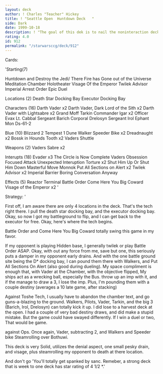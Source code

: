 ```yaml
---
layout: deck
author: ! Charles "Teacher" Hickey
title: ! "Seattle Open  Huntdown Deck   "
side: Dark
date: 1999-10-18
description: ! "The goal of this dek is to nail the noninteraction deck.  With so limited battlegrounds, the battle order will excel.	I follow them to where they go."
rating: 4.0
id: 912
permalink: "/starwarsccg/deck/912"
---
```

Cards: 

'Starting(7)

Huntdown and Destroy the Jedi/
There Fire has Gone out of the Universe
Meditation Chamber
Holotheater
Visage Of the Emperor
Twilek Advisor
Imperial Arrest Order
Epic Duel

Locations (2)
Death Star Docking Bay
Executor Docking Bay

Characters (16)
Darth Vader x2
Darth Vader, Dark Lord of the Sith x2
Darth Vader with Lightsabre x2
Grand Moff Tarkin
Commander Igar x2
Officer Evax
Lt. Cabbal
Sergeant Barich
Corporal Drelosyn
Sergeant Irol
Ephant Mon
Ds-61-2

Blue (10)
Blizzard 2
Tempest 1
Dune Walker
Speeder Bike x2
Dreadnaught x2
Bossk in Hounds Tooth x2
Vaders Shuttle

Weapons (2)
Vaders Sabre x2

Interupts (18)
Evader x3
The Circle is Now Complete
Vaders Obsession
Focused Attack
Unexpected Interuption
Torture x2
Shut Him Up Or Shut Him Down
Masterful Move
Monnok
Put All Sections on Alert x2
Twilek Advisor x2
Imperial Barrier
Boring Conversation Anyway

Effects (5)
Reactor Terminal
Battle Order
Come Here You Big Coward
Visage of the Emperor x2
'

Strategy: '

First off, I am aware there are only 4 locations in the deck.  That's the tech right there.  I pull the death star docking bay, and the executor docking bay.  Okay, so now I got my battleground to flip, and I can get back to the executor for free.  Okay, here's where the tech begins.

Battle Order and Come Here You Big Coward totally swing this game in my favor.

If my opponent is playing Hidden base, I generally twilek or play Battle Order ASAP.  Okay, with out any force from me, save but one, this seriously puts a damper in my opponent early drains.  And with the one battle ground site being the D* docking bay, I can pound them there with Walkers, and Put All Sections On Alert (also good during dueling).  My space compliment is enough that, with Vader at the Chamber, with the objective flipped, My ships act as a wrecking ball, especially the Bus.	throw up an imp with it, and if the manage to draw a 3, I lose the imp.  Plus, I'm pounding them with a couple destiny (averages a 10 late game, after stacking)

Against Toshe Tech, I usually have to abandon the chamber text, and go guns-a-blazing to the ground.  Walkers, Pilots, Vader, Tarkin, and the big 3 (Barich, Irol, Drelosyn) can totally kick it up.  I did lose to a harvest deck at the open.  I had a couple of very bad destiny draws, and did make a stupid mistake.  But the game could have swayed differently.	If I win a duel or two, That would be game.

against Ops.  Once again, Vader, subtracting 2, and Walkers and Speeder bike Steamrolling over Bothuwi.

This deck is very Solid, utilizes the denial aspect, one small pesky drain, and visage, plus steamrolling my opponent to death at there location.

And don't go 'You'll totally get spanked by sanc.  Remeber, a strong deck that is week to one deck has star rating of 4 1/2 *.'
